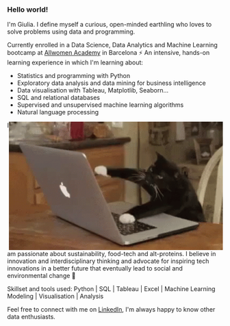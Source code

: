 ### Hello world!


I'm Giulia. I define myself a curious, open-minded earthling who loves to solve problems using data and programming.

Currently enrolled in a Data Science, Data Analytics and Machine Learning bootcamp at [Allwomen Academy](https://www.allwomen.tech/) in Barcelona ⚡️ An intensive, hands-on learning experience in which I'm learning about:

- Statistics and programming with Python
- Exploratory data analysis and data mining for business intelligence
- Data visualisation with Tableau, Matplotlib, Seaborn...
- SQL and relational databases
- Supervised and unsupervised machine learning algorithms
- Natural language processing

<img align="right" alt="GIF" width="500" height="300" src="tenor.gif" />

I am passionate about sustainability, food-tech and alt-proteins. I believe in innovation and interdisciplinary thinking and advocate for inspiring tech innovations in a better future that eventually lead to social and environmental change 🌱

Skillset and tools used:   Python | SQL | Tableau | Excel | Machine Learning Modeling | Visualisation | Analysis        

Feel free to connect with me on [LinkedIn](https://www.linkedin.com/in/giuliabrambilla/), I'm always happy to know other data enthusiasts.
